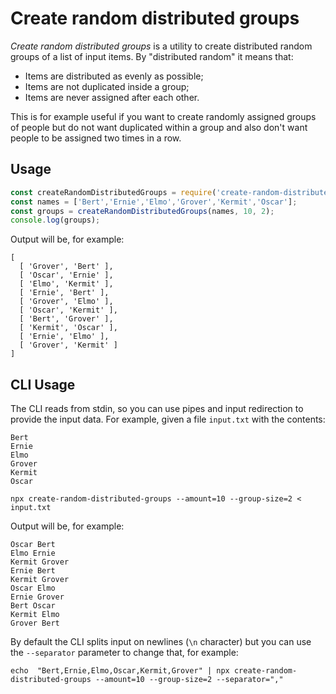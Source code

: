 # Create random distributed groups
_Create random distributed groups_ is a utility to create distributed random groups of a list of input items.
By "distributed random" it means that:
- Items are distributed as evenly as possible;
- Items are not duplicated inside a group;
- Items are never assigned after each other.

This is for example useful if you want to create randomly assigned groups of people but do not want
duplicated within a group and also don't want people to be assigned two times in a row.

## Usage
```js
const createRandomDistributedGroups = require('create-random-distributed-groups');
const names = ['Bert','Ernie','Elmo','Grover','Kermit','Oscar'];
const groups = createRandomDistributedGroups(names, 10, 2);
console.log(groups);
```

Output will be, for example:
```
[
  [ 'Grover', 'Bert' ],
  [ 'Oscar', 'Ernie' ],
  [ 'Elmo', 'Kermit' ],
  [ 'Ernie', 'Bert' ],
  [ 'Grover', 'Elmo' ],
  [ 'Oscar', 'Kermit' ],
  [ 'Bert', 'Grover' ],
  [ 'Kermit', 'Oscar' ],
  [ 'Ernie', 'Elmo' ],
  [ 'Grover', 'Kermit' ]
]
```

## CLI Usage
The CLI reads from stdin, so you can use pipes and input redirection to provide the input data.
For example, given a file `input.txt` with the contents:
```
Bert
Ernie
Elmo
Grover
Kermit
Oscar
```
```shell
npx create-random-distributed-groups --amount=10 --group-size=2 < input.txt
```
Output will be, for example:
```
Oscar Bert
Elmo Ernie
Kermit Grover
Ernie Bert
Kermit Grover
Oscar Elmo
Ernie Grover
Bert Oscar
Kermit Elmo
Grover Bert
```

By default the CLI splits input on newlines (`\n` character) but you can use the
`--separator` parameter to change that, for example:
```shell
echo  "Bert,Ernie,Elmo,Oscar,Kermit,Grover" | npx create-random-distributed-groups --amount=10 --group-size=2 --separator=","
```
